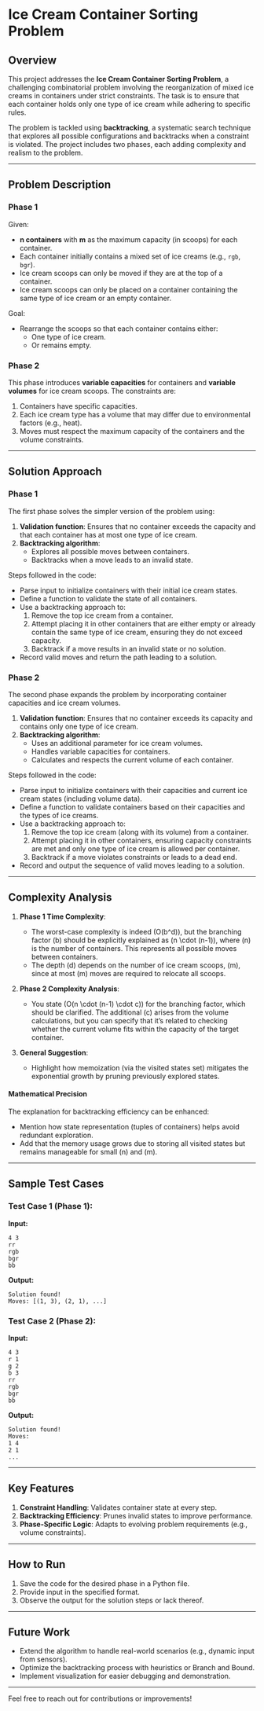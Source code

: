 # Ice Cream Container Sorting Problem

## Overview

This project addresses the **Ice Cream Container Sorting Problem**, a challenging combinatorial problem involving the reorganization of mixed ice creams in containers under strict constraints. The task is to ensure that each container holds only one type of ice cream while adhering to specific rules.

The problem is tackled using **backtracking**, a systematic search technique that explores all possible configurations and backtracks when a constraint is violated. The project includes two phases, each adding complexity and realism to the problem.

---

## Problem Description

### Phase 1

Given:

- **n containers** with **m** as the maximum capacity (in scoops) for each container.
- Each container initially contains a mixed set of ice creams (e.g., `rgb`, `bgr`).
- Ice cream scoops can only be moved if they are at the top of a container.
- Ice cream scoops can only be placed on a container containing the same type of ice cream or an empty container.

Goal:

- Rearrange the scoops so that each container contains either:
  - One type of ice cream.
  - Or remains empty.

### Phase 2

This phase introduces **variable capacities** for containers and **variable volumes** for ice cream scoops. The constraints are:

1. Containers have specific capacities.
2. Each ice cream type has a volume that may differ due to environmental factors (e.g., heat).
3. Moves must respect the maximum capacity of the containers and the volume constraints.

---

## Solution Approach 

### Phase 1

The first phase solves the simpler version of the problem using:

1. **Validation function**: Ensures that no container exceeds the capacity and that each container has at most one type of ice cream.
2. **Backtracking algorithm**:
   - Explores all possible moves between containers.
   - Backtracks when a move leads to an invalid state.

Steps followed in the code:

- Parse input to initialize containers with their initial ice cream states.
- Define a function to validate the state of all containers.
- Use a backtracking approach to:
  1. Remove the top ice cream from a container.
  2. Attempt placing it in other containers that are either empty or already contain the same type of ice cream, ensuring they do not exceed capacity.
  3. Backtrack if a move results in an invalid state or no solution.
- Record valid moves and return the path leading to a solution.



### Phase 2

The second phase expands the problem by incorporating container capacities and ice cream volumes.

1. **Validation function**: Ensures that no container exceeds its capacity and contains only one type of ice cream.
2. **Backtracking algorithm**:
   - Uses an additional parameter for ice cream volumes.
   - Handles variable capacities for containers.
   - Calculates and respects the current volume of each container.

Steps followed in the code:

- Parse input to initialize containers with their capacities and current ice cream states (including volume data).
- Define a function to validate containers based on their capacities and the types of ice creams.
- Use a backtracking approach to:
  1. Remove the top ice cream (along with its volume) from a container.
  2. Attempt placing it in other containers, ensuring capacity constraints are met and only one type of ice cream is allowed per container.
  3. Backtrack if a move violates constraints or leads to a dead end.
- Record and output the sequence of valid moves leading to a solution.

---

## **Complexity Analysis**

1. **Phase 1 Time Complexity**:
   - The worst-case complexity is indeed \(O(b^d)\), but the branching factor \(b\) should be explicitly explained as \(n \cdot (n-1)\), where \(n\) is the number of containers. This represents all possible moves between containers.
   - The depth \(d\) depends on the number of ice cream scoops, \(m\), since at most \(m\) moves are required to relocate all scoops.

2. **Phase 2 Complexity Analysis**:
   - You state \(O(n \cdot (n-1) \cdot c)\) for the branching factor, which should be clarified. The additional \(c\) arises from the volume calculations, but you can specify that it’s related to checking whether the current volume fits within the capacity of the target container.

3. **General Suggestion**:
   - Highlight how memoization (via the visited states set) mitigates the exponential growth by pruning previously explored states.

#### **Mathematical Precision**

The explanation for backtracking efficiency can be enhanced:
- Mention how state representation (tuples of containers) helps avoid redundant exploration.
- Add that the memory usage grows due to storing all visited states but remains manageable for small \(n\) and \(m\).

---

## Sample Test Cases

### Test Case 1 (Phase 1):

**Input:**

```
4 3
rr
rgb
bgr
bb
```

**Output:**

```
Solution found!
Moves: [(1, 3), (2, 1), ...]
```

### Test Case 2 (Phase 2):

**Input:**

```
4 3
r 1
g 2
b 3
rr
rgb
bgr
bb
```

**Output:**

```
Solution found!
Moves:
1 4
2 1
...
```

---

## Key Features

1. **Constraint Handling**: Validates container state at every step.
2. **Backtracking Efficiency**: Prunes invalid states to improve performance.
3. **Phase-Specific Logic**: Adapts to evolving problem requirements (e.g., volume constraints).

---

## How to Run

1. Save the code for the desired phase in a Python file.
2. Provide input in the specified format.
3. Observe the output for the solution steps or lack thereof.

---

## Future Work

- Extend the algorithm to handle real-world scenarios (e.g., dynamic input from sensors).
- Optimize the backtracking process with heuristics or Branch and Bound.
- Implement visualization for easier debugging and demonstration.

---

Feel free to reach out for contributions or improvements!

